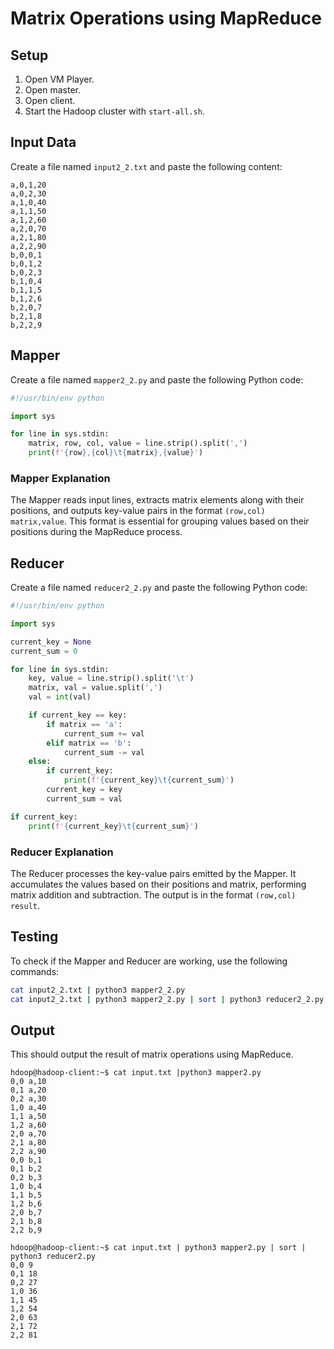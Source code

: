# Matrix Operations using MapReduce

## Setup

1. Open VM Player.
2. Open master.
3. Open client.
4. Start the Hadoop cluster with `start-all.sh`.

## Input Data

Create a file named `input2_2.txt` and paste the following content:

```plaintext
a,0,1,20
a,0,2,30
a,1,0,40
a,1,1,50
a,1,2,60
a,2,0,70
a,2,1,80
a,2,2,90
b,0,0,1
b,0,1,2
b,0,2,3
b,1,0,4
b,1,1,5
b,1,2,6
b,2,0,7
b,2,1,8
b,2,2,9
```

## Mapper

Create a file named `mapper2_2.py` and paste the following Python code:

```python
#!/usr/bin/env python

import sys

for line in sys.stdin:
    matrix, row, col, value = line.strip().split(',')
    print(f'{row},{col}\t{matrix},{value}')
```

### Mapper Explanation

The Mapper reads input lines, extracts matrix elements along with their positions, and outputs key-value pairs in the format `(row,col)   matrix,value`. This format is essential for grouping values based on their positions during the MapReduce process.

## Reducer

Create a file named `reducer2_2.py` and paste the following Python code:

```python
#!/usr/bin/env python

import sys

current_key = None
current_sum = 0

for line in sys.stdin:
    key, value = line.strip().split('\t')
    matrix, val = value.split(',')
    val = int(val)

    if current_key == key:
        if matrix == 'a':
            current_sum += val
        elif matrix == 'b':
            current_sum -= val
    else:
        if current_key:
            print(f'{current_key}\t{current_sum}')
        current_key = key
        current_sum = val

if current_key:
    print(f'{current_key}\t{current_sum}')
```

### Reducer Explanation

The Reducer processes the key-value pairs emitted by the Mapper. It accumulates the values based on their positions and matrix, performing matrix addition and subtraction. The output is in the format `(row,col)   result`.

## Testing

To check if the Mapper and Reducer are working, use the following commands:

```bash
cat input2_2.txt | python3 mapper2_2.py
cat input2_2.txt | python3 mapper2_2.py | sort | python3 reducer2_2.py
```
## Output

This should output the result of matrix operations using MapReduce.
```
hdoop@hadoop-client:~$ cat input.txt |python3 mapper2.py
0,0	a,10
0,1	a,20
0,2	a,30
1,0	a,40
1,1	a,50
1,2	a,60
2,0	a,70
2,1	a,80
2,2	a,90
0,0	b,1
0,1	b,2
0,2	b,3
1,0	b,4
1,1	b,5
1,2	b,6
2,0	b,7
2,1	b,8
2,2	b,9
```
```
hdoop@hadoop-client:~$ cat input.txt | python3 mapper2.py | sort | python3 reducer2.py
0,0	9
0,1	18
0,2	27
1,0	36
1,1	45
1,2	54
2,0	63
2,1	72
2,2	81
```
